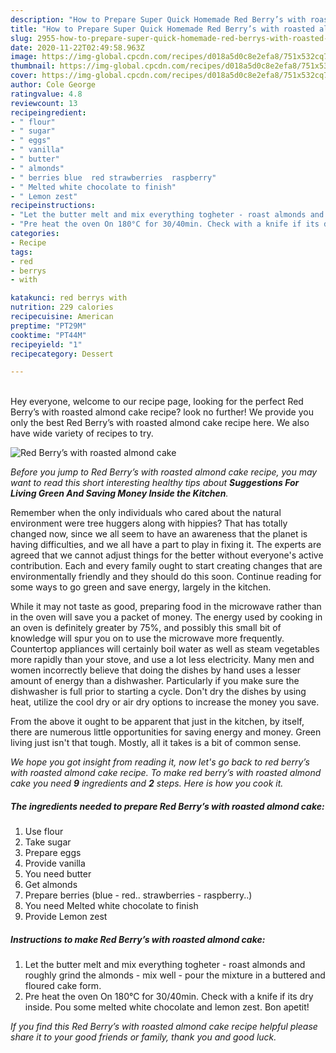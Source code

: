 ```yaml
---
description: "How to Prepare Super Quick Homemade Red Berry’s with roasted almond cake"
title: "How to Prepare Super Quick Homemade Red Berry’s with roasted almond cake"
slug: 2955-how-to-prepare-super-quick-homemade-red-berrys-with-roasted-almond-cake
date: 2020-11-22T02:49:58.963Z
image: https://img-global.cpcdn.com/recipes/d018a5d0c8e2efa8/751x532cq70/red-berrys-with-roasted-almond-cake-recipe-main-photo.jpg
thumbnail: https://img-global.cpcdn.com/recipes/d018a5d0c8e2efa8/751x532cq70/red-berrys-with-roasted-almond-cake-recipe-main-photo.jpg
cover: https://img-global.cpcdn.com/recipes/d018a5d0c8e2efa8/751x532cq70/red-berrys-with-roasted-almond-cake-recipe-main-photo.jpg
author: Cole George
ratingvalue: 4.8
reviewcount: 13
recipeingredient:
- " flour"
- " sugar"
- " eggs"
- " vanilla"
- " butter"
- " almonds"
- " berries blue  red strawberries  raspberry"
- " Melted white chocolate to finish"
- " Lemon zest"
recipeinstructions:
- "Let the butter melt and mix everything togheter - roast almonds and roughly grind the almonds - mix well - pour the mixture in a buttered and floured cake form."
- "Pre heat the oven On 180°C for 30/40min. Check with a knife if its dry inside. Pou some melted white chocolate and lemon zest. Bon apetit!"
categories:
- Recipe
tags:
- red
- berrys
- with

katakunci: red berrys with 
nutrition: 229 calories
recipecuisine: American
preptime: "PT29M"
cooktime: "PT44M"
recipeyield: "1"
recipecategory: Dessert

---
```

<br>
Hey everyone, welcome to our recipe page, looking for the perfect Red Berry’s with roasted almond cake recipe? look no further! We provide you only the best Red Berry’s with roasted almond cake recipe here. We also have wide variety of recipes to try.
<br>


![Red Berry’s with roasted almond cake](https://img-global.cpcdn.com/recipes/d018a5d0c8e2efa8/751x532cq70/red-berrys-with-roasted-almond-cake-recipe-main-photo.jpg)

<i>Before you jump to Red Berry’s with roasted almond cake recipe, you may want to read this short interesting healthy tips about 
<strong>Suggestions For Living Green And Saving Money Inside the Kitchen</strong>.</i>
</br>

Remember when the only individuals who cared about the natural environment were tree huggers along with hippies? That has totally changed now, since we all seem to have an awareness that the planet is having difficulties, and we all have a part to play in fixing it. The experts are agreed that we cannot adjust things for the better without everyone's active contribution. Each and every family ought to start creating changes that are environmentally friendly and they should do this soon. Continue reading for some ways to go green and save energy, largely in the kitchen.

While it may not taste as good, preparing food in the microwave rather than in the oven will save you a packet of money. The energy used by cooking in an oven is definitely greater by 75%, and possibly this small bit of knowledge will spur you on to use the microwave more frequently. Countertop appliances will certainly boil water as well as steam vegetables more rapidly than your stove, and use a lot less electricity. Many men and women incorrectly believe that doing the dishes by hand uses a lesser amount of energy than a dishwasher. Particularly if you make sure the dishwasher is full prior to starting a cycle. Don't dry the dishes by using heat, utilize the cool dry or air dry options to increase the money you save.

From the above it ought to be apparent that just in the kitchen, by itself, there are numerous little opportunities for saving energy and money. Green living just isn't that tough. Mostly, all it takes is a bit of common sense.


<i>We hope you got insight from reading it, now let's go back to red berry’s with roasted almond cake recipe. To make red berry’s with roasted almond cake you need <strong>9</strong> ingredients and <strong>2</strong> steps. Here is how you cook it.
</i>

##### The ingredients needed to prepare Red Berry’s with roasted almond cake:

1. Use  flour
1. Take  sugar
1. Prepare  eggs
1. Provide  vanilla
1. You need  butter
1. Get  almonds
1. Prepare  berries (blue - red.. strawberries - raspberry..)
1. You need  Melted white chocolate to finish
1. Provide  Lemon zest


##### Instructions to make Red Berry’s with roasted almond cake:

1. Let the butter melt and mix everything togheter - roast almonds and roughly grind the almonds - mix well - pour the mixture in a buttered and floured cake form.
1. Pre heat the oven On 180°C for 30/40min. Check with a knife if its dry inside. Pou some melted white chocolate and lemon zest. Bon apetit!


<i>If you find this Red Berry’s with roasted almond cake recipe helpful please share it to your good friends or family, thank you and good luck.</i>
